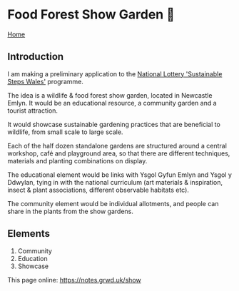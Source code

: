 # Food Forest Show Garden 🏡

[Home](https://notes.grwd.uk/show/)

## Introduction

I am making a preliminary application to the [National Lottery 'Sustainable Steps Wales'](https://www.tnlcommunityfund.org.uk/funding/programmes/sustainable-steps-wales-action-grants) programme.

The idea is a wildlife & food forest show garden, located in Newcastle Emlyn. It would be an educational resource, a community garden and a tourist attraction.

It would showcase sustainable gardening practices that are beneficial to wildlife, from small scale to large scale. 

Each of the half dozen standalone gardens are structured around a central workshop, café and playground area, so that there are different techniques, materials and planting combinations on display.

The educational element would be links with Ysgol Gyfun Emlyn and Ysgol y Ddwylan, tying in with the national curriculum (art materials & inspiration, insect & plant associations, different observable habitats etc).

The community element would be individual allotments, and people can share in the plants from the show gardens.

## Elements

1. Community
2. Education
3. Showcase

This page online: <https://notes.grwd.uk/show>
